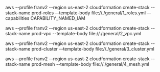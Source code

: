 aws --profile franv2 --region us-east-2 cloudformation create-stack --stack-name prod-roles --template-body file://./general/1_roles.yml --capabilities CAPABILITY_NAMED_IAM

aws --profile franv2 --region us-east-2 cloudformation create-stack --stack-name prod-vpc --template-body file://./general/2_vpc.yml

aws --profile franv2 --region us-east-2 cloudformation create-stack --stack-name prod-cluster --template-body file://./general/3_cluster.yml

aws --profile franv2 --region us-east-2 cloudformation create-stack --stack-name prod-mesh --template-body file://./general/4_mesh.yml
